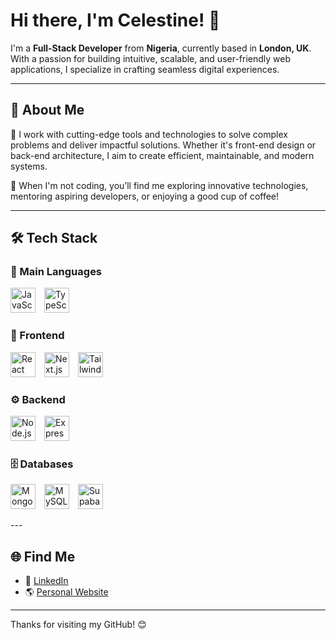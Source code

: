 # Hi there, I'm Celestine! 👋  

I'm a **Full-Stack Developer** from **Nigeria**, currently based in **London, UK**. With a passion for building intuitive, scalable, and user-friendly web applications, I specialize in crafting seamless digital experiences.  

---

## 🚀 About Me  

🔧 I work with cutting-edge tools and technologies to solve complex problems and deliver impactful solutions. Whether it's front-end design or back-end architecture, I aim to create efficient, maintainable, and modern systems.  

🎯 When I'm not coding, you’ll find me exploring innovative technologies, mentoring aspiring developers, or enjoying a good cup of coffee!  

---

## 🛠 Tech Stack  

### 🔑 Main Languages  
<p>
  <img src="https://img.icons8.com/color/48/javascript.png" alt="JavaScript" title="JavaScript" width="40" height="40" style="margin-right: 10px;"/>
  <img src="https://img.icons8.com/color/48/typescript.png" alt="TypeScript" title="TypeScript" width="40" height="40" style="margin-right: 10px;"/>
</p>  

### 🎨 Frontend  
<p>
  <img src="https://img.icons8.com/officel/48/react.png" alt="React" title="React" width="40" height="40" style="margin-right: 10px;"/>  
  <img src="https://upload.wikimedia.org/wikipedia/commons/8/8e/Nextjs-logo.svg" alt="Next.js" title="Next.js" width="40" height="40" style="margin-right: 10px;"/>  
  <img src="https://img.icons8.com/color/48/tailwind_css.png" alt="TailwindCSS" title="TailwindCSS" width="40" height="40" style="margin-right: 10px;"/>  
</p>  

### ⚙️ Backend  
<p>
  <img src="https://img.icons8.com/fluency/48/node-js.png" alt="Node.js" title="Node.js" width="40" height="40" style="margin-right: 10px;"/>  
  <img src="https://upload.wikimedia.org/wikipedia/commons/6/64/Expressjs.png" alt="Express.js" title="Express.js" width="40" height="40" style="margin-right: 10px;"/>  
</p>  

### 🗄 Databases  
<p>
  <img src="https://img.icons8.com/color/48/mongodb.png" alt="MongoDB" title="MongoDB" width="40" height="40" style="margin-right: 10px;"/>  
  <img src="https://img.icons8.com/fluency/48/mysql-logo.png" alt="MySQL" title="MySQL" width="40" height="40" style="margin-right: 10px;"/>  
  <img src="https://img.icons8.com/color/48/supabase.png" alt="Supabase" title="Supabase" width="40" height="40" style="margin-right: 10px;"/>  
</p>  
---

## 🌐 Find Me  

- 💼 [LinkedIn](https://linkedin.com/in/your-profile-link)  
- 🌎 [Personal Website](https://your-personal-website-link.com)  

---

Thanks for visiting my GitHub! 😊
